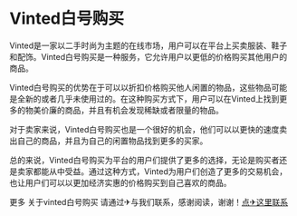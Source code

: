 # Vinted白号购买

Vinted是一家以二手时尚为主题的在线市场，用户可以在平台上买卖服装、鞋子和配饰。Vinted白号购买是一种服务，它允许用户以更低的价格购买其他用户的商品。

Vinted白号购买的优势在于可以以折扣价格购买他人闲置的物品，这些物品可能是全新的或者几乎未使用过的。在这种购买方式下，用户可以在Vinted上找到更多的物美价廉的商品，并且有机会发现稀缺或者限量的物品。

对于卖家来说，Vinted白号购买也是一个很好的机会，他们可以以更快的速度卖出自己的商品，并且为自己的闲置物品找到更多的买家。

总的来说，Vinted白号购买为平台的用户们提供了更多的选择，无论是购买者还是卖家都能从中受益。通过这种方式，Vinted为用户们创造了更多的交易机会，也让用户们可以以更加经济实惠的价格购买到自己喜欢的商品。

更多 关于vinted白号购买 请通过✈与我们联系，感谢阅读，谢谢！[点✈这里联系](https://b.k02.cc)